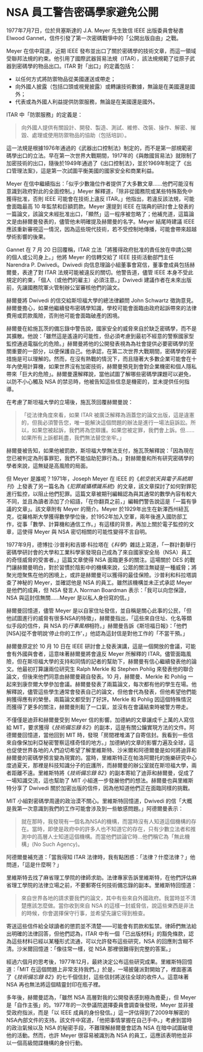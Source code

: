 #  NSA 員工警告密碼學家避免公開
1977年7月7日，位於貝塞斯達的 J.A. Meyer 先生致信 IEEE 出版委員會秘書 Elwood Gannet，信件引發了第一次密碼戰爭中的「公開出版自由」之戰。

Meyer 在信中寫道，近期 IEEE 發布並出口了關於密碼學的技術文章，而這一領域受聯邦法規的約束。他引用了國際武器貿易法規（ITAR），該法規規範了從原子武器到密碼學的物品出口。ITAR 對「出口」的定義包括：

- 以任何方式將防禦物品從美國運送或帶走；
- 向外國人披露（包括口頭或視覺披露）或轉讓技術數據，無論是在美國還是國外；
- 代表或為外國人利益提供防禦服務，無論是在美國還是國外。

ITAR 中「防禦服務」的定義是：

> 向外國人提供有關設計、開發、製造、測試、維修、改裝、操作、解密、摧毀、處理或使用防禦物品的協助（包括培訓）。

這一法規是根據1976年通過的《武器出口控制法》制定的，而不是第一部規範密碼學出口的立法。早在第一次世界大戰期間，1917年的《與敵國貿易法》就限制了加密技術的出口，隨後於1949年通過了《出口控制法》，並於1969年制定了《出口管理法案》，這是第一次試圖平衡美國的國家安全和商業利益。

Meyer 在信中繼續指出：「似乎少數幾位作者提供了大多數文章……他們可能沒有意識到政府對此的全面控制。」Meyer 解釋道，「除非從國務院或某些特殊豁免中獲得批准，否則 IEEE 可能會在技術上違反 ITAR。」他指出，若違反該法規，可能會面臨最高 10 年監禁和巨額罰款。Meyer 還提到 IEEE 在瑞典的研討會上發表的一篇論文，該論文未經批准出口，「顯然」這一程序被忽略了；他補充道，這篇論文是由赫爾曼發表的，儘管他未明確提及赫爾曼的名字。Meyer 結尾時建議 IEEE 應該重新審視這一情況，因為這些現代技術，若不受控制地傳播，可能會帶來超越學術影響的後果。

Gannet 在 7 月 20 日回覆稱，ITAR 立法「將獲得政府批准的責任放在申請公開的個人或公司身上。」他將 Meyer 的信轉交給了 IEEE 技術活動部門主任 Narendra P. Dwivedi。Dwivedi 向信息理論小組董事會寫信，董事會成員包括赫爾曼，表達了對 ITAR 法規可能被違反的關切。他警告道，儘管 IEEE 本身不受此規定的約束，「個人（或他們的雇主）必須注意。」Dwivedi 建議作者在未來出版前，先讓國務院軍火管制辦公室審核他們的論文。

赫爾曼將 Dwivedi 的信交給斯坦福大學的總法律顧問 John Schwartz 徵詢意見。赫爾曼擔心，如果他繼續發布密碼學知識，學校可能會面臨由政府起訴帶來的法律費用或罰款風險，否則他可能會面臨破產的困境。

赫爾曼在給施瓦茨的備忘錄中警告說，國家安全的威脅來自於缺乏密碼學，而不是其擴散。他說：「雖然這是遙遠的可能性，但必須考慮到最初不經意的警察國家型監控通過電腦化的危險。」赫爾曼將他的公開發表視為為社會提供必要密碼學的至關重要的一部分，以便保護自己。他承認，在第二次世界大戰期間，密碼學的保密措施是可以理解的。然而，在沒有熱戰的情況下，而且隨著大多數企業可能會在十年內使用計算機，如果世界沒有加密技術，赫爾曼預見到會對企業機密和個人隱私帶來「巨大的危險」。赫爾曼還解釋說，當他試圖了解哪些密碼學課題可以避免，以防不小心觸及 NSA 的禁忌時，他被告知這些信息是機密的，並未提供任何指導。

在考慮了斯坦福大學的立場後，施瓦茨回覆赫爾曼說：

> 「從法律角度來看，如果 ITAR 被廣泛解釋為涵蓋您的論文出版，這是違憲的，但我必須警告您，唯一能解決這個問題的辦法是進行一場法庭訴訟。所以，如果您被起訴，我們將為您辯護。如果您被定罪，我們會上訴。但……如果所有上訴都耗盡，我們無法替您坐牢。」

赫爾曼被告知，如果他被罰款，斯坦福大學無法支付，施瓦茨解釋說：「因為現在您已被判定為刑事罪犯，我們不能協助犯罪行為。」對赫爾曼和所有研究密碼學的學者來說，這無疑是高風險的局面。

但 Meyer 是誰呢？1971年，Joseph Meyer 在 IEEE 的《*航空航天與電子系統期刊*》上發表了另一篇名為《*犯罪威懾標識系統*》的文章，該文章探討了如何對罪犯進行監控，以阻止他們犯罪。這篇文章被期刊編輯認為與其通常的數學內容有較大不同，並且為讀者添加了介紹語，「在你翻頁之前，」編輯們警告說這是「一篇有爭議的文章」。該文章附有 Meyer 的簡介。Meyer 於1929年出生在新澤西州紐瓦克，從羅格斯大學獲得數學學位後，於1952年加入空軍，兩年後進入國防部工作，從事「數學、計算機和通信工作。」有這樣的背景，再加上關於電子監控的文章，這使得 Meyer 與 NSA 密切相關的可能性變得不言自明。

1977年9月，德博拉·沙普利和吉娜·科拉塔在《*科學*》雜誌上寫道，「一群計劃舉行密碼學研討會的大學和工業科學家發現自己成為了來自國家安全局（NSA）員工的奇怪威脅的受害者。」這篇文章使得 NSA 面臨更多的關注。這場關於 DES 的戰鬥讓赫爾曼明白，對於習慣於陰影中的機構來說，公眾的關注無疑是一種威脅；將聚光燈聚焦在他的困境上，或許是赫爾曼可以獲得的最佳保險。沙普利和科拉塔調查了神秘的 Meyer，並確認他是 NSA 的員工。雖然該機構並未正式承認 Meyer 是他們的成員，但 NSA 發言人 Norman Boardman 表示：「我可以向您保證，NSA 與這封信無關……Meyer 是以私人身份寫的信。」

赫爾曼回憶道，儘管 Meyer 是以自家住址發信，並自稱是關心此事的公民，「但他試圖進行的威脅有很多NSA的特徵」，赫爾曼指出，「這些來自住址、化名等類似手段的信件，與 NSA 的*行事風格*相符。」赫爾曼告訴《斯坦福日報》：「他們[NSA]從不會明說‘停止你的工作’，」他認為這封信是對他工作的「不當干預。」

赫爾曼原定於 10 月 10 日在 IEEE 研討會上發表演講，這是一個開放的會議，可能會有外國與會者，這意味著赫爾曼將會違反 Meyer 所解釋的 ITAR。儘管面臨風險，但在斯坦福大學的支持和同情的記者的幫助下，赫爾曼有信心繼續發表他的論文。他最初打算讓兩位研究生 Ralph Merkle 和 Stephen Pohlig 來發表他的聯合論文，但後來他們同意由赫爾曼親自發表。10 月，赫爾曼、Merkle 和 Pohlig 一起來到康奈爾大學參加會議。赫爾曼發表了兩篇論文，每次都有他的學生在場。他解釋說，儘管這些學生通常會發表自己的論文，但他會代為發表，但他希望他們能夠獲得應有的榮譽。兩篇論文都受到了好評。Merkle 和 Pohlig 因這個特殊情況而獲得了更多的關注，赫爾曼則鬆了一口氣，並沒有在會議結束時被警方帶走。

不僅僅是迪菲和赫爾曼受到 Meyer 信的影響。加德納的文章讓成千上萬的人寫信給 MIT，要求獲得《*技術備忘錄 82*》的副本，這是有關公鑰實現方法的文件。阿德爾曼回憶道，當他回到 MIT 時，發現「房間裡堆滿了自寄信封。我看到一些信來自像保加利亞秘密警察這樣奇怪的地方。」加德納的文章的影響力遍及全球，這也促使世界各地的人們迫切希望了解里維斯特、沙米爾和阿德爾曼是如何將迪菲和赫爾曼的密碼學預言變為現實的。當時，里維斯特正在帕洛阿爾托的施樂研究中心度過夏天，那裡是科技知識分子的庇護所，而赫爾曼的辦公室就在斯坦福大學，兩者距離不遠。里維斯特將《*技術備忘錄 82*》的副本寄給了迪菲和赫爾曼，促成了一場知識交流，這也幫助了 MIT 小組進一步發展他們的想法。赫爾曼也與里維斯特分享了 Dwivedi 關於加密出版的信件，因為他知道他們正在面臨同樣的挑戰。

MIT 小組對密碼學周邊的政治漠不關心。里維斯特回憶道，Dwivedi 的信「大概是我第一次意識到我們的工作可能會涉及到一些敏感問題。」阿德爾曼表示：

> 就在那時，我發現有一個名為NSA的機構，而當時沒有人知道這個機構的存在。當時，即使是政府中的許多人也不知道它的存在，只有少數立法者和推測中的高層人士知道這個機構。而當他們談論它時…他們稱它為「無此機構」(No Such Agency)。

阿德爾曼補充道：「當我得知 ITAR 法律時，我有點困惑：「法律？什麼法律？」他問道，「這是什麼啊？」

里維斯特去找了麻省理工學院的律師求助。法律專家告訴里維斯特，在他們評估麻省理工學院的法律立場之前，不要郵寄任何技術備忘錄的副本。里維斯特回憶道：

> 來自世界各地的請求要我們的論文，其中有些來自外國政府。我當時並不清楚應該怎麼做。當你收到來自 NSA 的這樣一封威脅信，說這些東西是非法的時候，你會選擇保守行事，並希望先讓它得到檢查。

寄送這些信件給全球讀者的懲罰並不清楚——可能會有罰款和監禁。律師們無法給出明確的法律回答，但他們認為，ITAR 中有一個「已出版材料」的豁免條款，認為這些材料已經以某種形式流通，可以允許發布這些研究，NSA 的回應則含糊不清。沙米爾回憶道：「像往常一樣，從 NSA 那裡很難得到完整的答案。」

經過六個月的思考後，1977年12月，最終決定公布這些研究成果。里維斯特回憶道：「MIT 在這個問題上非常支持我們。」於是，一場披薩派對開始了，裡面塞滿了《*技術備忘錄 82*》的七千個信封，這些信封將送往全球的收件人。這意味著 NSA 再也無法將這個精靈封印在瓶子裡。

多年後，赫爾曼認為，「雖然 NSA 高層對我的公開發表感到極為擔憂」，但 Meyer 是「自作主張」的。1977年的一次參議院選擇委員會調查後發現，Meyer 並非接受政府指派，而是「以 IEEE 成員的身份發信。」這一評估得到了2009年解密的NSA內部文件的支持。該文件中寫道，「他把事情掌握在自己手中。」考慮到當時的政治氣候以及 NSA 的秘密手段，不難理解赫爾曼會認為 NSA 在暗中試圖破壞他的活動。然而，也許 Meyer 很容易被識別為 NSA 的員工，這應該表明他並非以一個高級間諜機構的身份行動。
